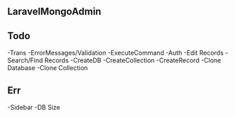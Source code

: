 LaravelMongoAdmin
----------------

## Todo

-Trans
-ErrorMessages/Validation
-ExecuteCommand
-Auth
-Edit Records
-Search/Find Records
-CreateDB
-CreateCollection
-CreateRecord
-Clone Database
-Clone Collection

## Err

-Sidebar
-DB Size